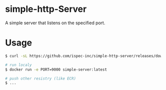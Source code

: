 # simple-http-Server

A simple server that listens on the specified port.


# Usage

```bash
$ curl -sL https://github.com/ispec-inc/simple-http-server/releases/download/latest/simple-server.tar | docker load

# run localy
$ docker run -e PORT=9000 simple-server:latest

# push other resistry (like ECR)
$ ...
```
